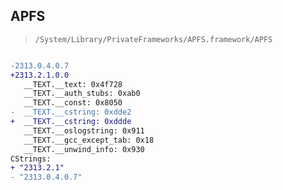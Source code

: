 ## APFS

> `/System/Library/PrivateFrameworks/APFS.framework/APFS`

```diff

-2313.0.4.0.7
+2313.2.1.0.0
   __TEXT.__text: 0x4f728
   __TEXT.__auth_stubs: 0xab0
   __TEXT.__const: 0x8050
-  __TEXT.__cstring: 0xdde2
+  __TEXT.__cstring: 0xddde
   __TEXT.__oslogstring: 0x911
   __TEXT.__gcc_except_tab: 0x18
   __TEXT.__unwind_info: 0x930
CStrings:
+ "2313.2.1"
- "2313.0.4.0.7"

```
